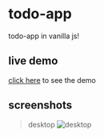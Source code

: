 # todo-app
todo-app in vanilla js!

## live demo
[click here](https://themixhelp-todo-app.netlify.app/) to see the demo

## screenshots
> desktop
> ![desktop](https://i.ibb.co/JmszWNN/screen.png)